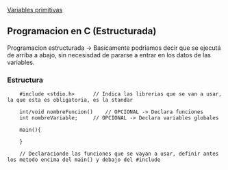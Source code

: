 [Variables primitivas](./Variables)

## Programacion en C (Estructurada)

Programacion estructurada -> Basicamente podriamos decir que se ejecuta de arriba a abajo, sin necesisdad de pararse a entrar en los datos de las variables.

### Estructura

```
	#include <stdio.h> 		// Indica las librerias que se van a usar, la que esta es obligatoria, es la standar  

	int/void nombreFuncion() 	// OPCIONAL -> Declara funciones
	int nombreVariable;		// OPCIONAL -> Declara variables globales

	main(){

	}

	// Declaracionde las funciones que se vayan a usar, definir antes los metodo encima del main() y debajo del #include
```


